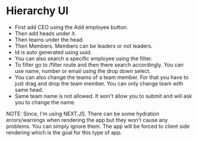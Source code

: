 # Hierarchy UI

- First add CEO using the Add employee button.
- Then add heads under it.
- Then teams under the head.
- Then Members. Members can be leaders or not leaders.
- Id is auto generated using uuid.
- You can also search a specific employee using the filter.
- To filter go to /filter route and then there search accordingly. You can use name, number or email using the drop down select.
- You can also change the teams of a team member. For that you have to just drag and drop the team member. You can only change team with same head.
- Same team name is not allowed. It won't allow you to submit and will ask you to change the name.

NOTE: Since, I'm using NEXT.JS. There can be some hydration errors/warnings when rendering the app but they won't cause any problems. You can simply ignore them. The app will be forced to client side rendering which is the goal for this type of app.
